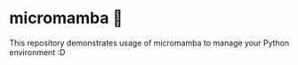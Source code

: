 # micromamba 🐍

This repository demonstrates usage of micromamba to manage your Python environment :D
